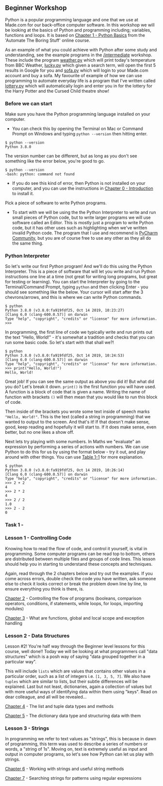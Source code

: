 ## Beginner Workshop
Python is a popular programming language and one that we use at Made.com for our back-office computer software. In this 
workshop we will be looking at the basics of Python and programming including; variables, functions and loops. It is 
based on [Chapter 1 - Python Basics](https://automatetheboringstuff.com/2e/chapter1) from the 'Automate The Boring 
Stuff' online course.

As an example of what you could achieve with Python after some study and understanding, see the example programs in 
the [/intermediate](/intermediate) workshop. These include the program [weather.py](/intermediate/task_1/weather.py) 
which will print today's temperature from BBC Weather, [lucky.py](/intermediate/task_2/lucky.py) which given a search 
term, will open the first 5 results in Google for you and [sofa.py](/intermediate/task_3/sofa.py) which will login to 
your Made.com account and buy a sofa. My favourite of example of how we can use programming to automate everyday life is
a program that I've written called [lottery.py](/intermediate/demos/lottery.py) which will automatically login and enter
you in for the lottery for the Harry Potter and the Cursed Child theatre show!

### Before we can start
Make sure you have the Python programming language installed on your computer.
- You can check this by opening the Terminal on Mac or Command Prompt on Windows and typing `python --version` then 
hitting enter. 

```
$ python --version
Python 3.8.0
```

The version number can be different, but as long as you don't see something like the error below, you're good to go.

```
$ python --version
-bash: python: command not found
```

- If you do see this kind of error, then Python is not installed on your computer, and you can use the instructions in 
[Chapter 0 - Introduction](https://automatetheboringstuff.com/2e/chapter0/) to install it.

Pick a piece of software to write Python programs.
- To start with we will be using the the Python Interpreter to write and run small pieces of Python code, but to write
larger programs we will use software called an Editor. This is mostly just a program to write Python code, but it has
other uses such as highlighting when we've written invalid Python code. The program that I use and recommend is 
[PyCharm Community](https://www.jetbrains.com/pycharm/download), but you are of course free to use any other as they all
do the same thing.

### Python Interpreter
So let's write our first Python program! And we'll do this using the Python Interpreter. This is a piece of software 
that will let you write and run Python instructions one line at a time (not great for writing long programs, but great 
for testing or learning). You can start the Interpreter by going to the Terminal/Command Prompt, typing `python` and
then clicking Enter - you should see something like the below. Your cursor will start after the 3 chevrons/arrows, and
this is where we can write Python commands.

```
$ python
Python 3.8.0 (v3.8.0:fa919fdf25, Oct 14 2019, 10:23:27) 
[Clang 6.0 (clang-600.0.57)] on darwin
Type "help", "copyright", "credits" or "license" for more information.
>>> 
```

In programming, the first line of code we typically write and run prints out the text "Hello, World!" - it's somewhat a 
tradition and checks that you can run some basic code. So let's start with that shall we?!

```
$ python
Python 3.8.0 (v3.8.0:fa919fdf25, Oct 14 2019, 10:24:53) 
[Clang 6.0 (clang-600.0.57)] on darwin
Type "help", "copyright", "credits" or "license" for more information.
>>> print("Hello, World!")
Hello, World!
```

Great job! If you can see the same output as above you did it! But what did you do? Let's break it down. `print()` is
the first function you will have used. A function is a block of code that is given a name. Writing the name of function
with brackets `()` will then mean that you would like to run this block of code.

Then inside of the brackets you wrote some text inside of speech marks `"Hello, World!"`. This is the text (called a 
string in programming) that we wanted to output to the screen. And that's it! If that doesn't make sense, good, keep
reading and hopefully it will start to. If it does make sense, even better, but no one likes a show off.

Next lets try playing with some numbers. In Maths we "evaluate" an expression by performing a series of actions with 
numbers. We can use Python to do this for us by using the format below - try it out, and play around with other things. 
You can use [Table 1-1](https://automatetheboringstuff.com/2e/chapter1#calibre_link-1652) for more explanation.

```
$ python
Python 3.8.0 (v3.8.0:fa919fdf25, Oct 14 2019, 10:26:14) 
[Clang 6.0 (clang-600.0.57)] on darwin
Type "help", "copyright", "credits" or "license" for more information.
>>> 2 + 2
4
>>> 2 * 2
4
>>> 2 / 2
1.0
>>> 2 - 2
0
```

### Task 1 - 

### Lesson 1 - Controlling Code
Knowing how to read the flow of code, and control it yourself, is vital in programming. Some computer programs can be 
read top to bottom, others are distributed between multiple files and groups of code lines. This lesson should help you
in starting to understand these concepts and techniques.

Again, read through the 2 chapters below and try out the examples. If you come across errors, double check the code you
have written, ask someone else to check it looks correct or break the problem down line by line, to ensure everything 
you think is there, is. 

[Chapter 2](https://automatetheboringstuff.com/chapter2/) - Controlling the flow of programs (booleans, comparison 
operators, conditions, if statements, while loops, for loops, importing modules)

[Chapter 3](https://automatetheboringstuff.com/chapter3/) - What are functions, global and local scope and exception 
handling 

### Lesson 2 - Data Structures
Lesson #2! You're half way through the Beginner level lessons for this course, well done!! Today we will be looking at
what programmers call "data structures" which is a posh way of saying "data grouped together in a particular way". 

This will include `lists` which are values that contains other values in a particular order, such as a list of integers 
i.e. `[1, 3, 5, 7]`. We also have `tuples` which are similar to lists, but their subtle differences will be explained.
Last but not least, dictionaries, again a collection of values but with more useful ways of identifying data within them
using "keys". Read on dear colleague, and all will be revealed...

[Chapter 4](https://automatetheboringstuff.com/chapter4/) - The list and tuple data types and methods

[Chapter 5](https://automatetheboringstuff.com/chapter5/) - The dictionary data type and structuring data with them

### Lesson 3 - Strings
In programming we refer to text values as "strings", this is because in dawn of programming, this term was used to
describe a series of numbers or words, a "string of 1s". Moving on, text is extremely useful as input and output in
computer programs, so let's see how Python can let us play with strings.

[Chapter 6](https://automatetheboringstuff.com/chapter6/) - Working with strings and useful string methods

[Chapter 7](https://automatetheboringstuff.com/chapter7/) - Searching strings for patterns using regular expressions